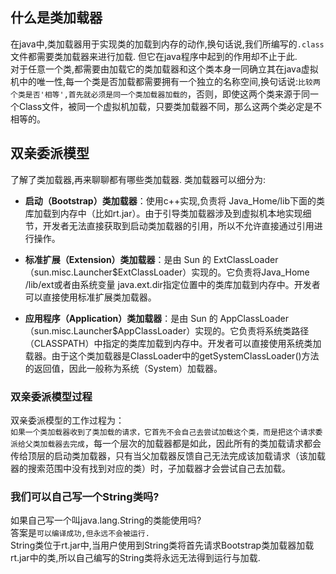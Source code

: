 ## 什么是类加载器
 在java中,类加载器用于实现类的加载到内存的动作,换句话说,我们所编写的`.class`文件都需要类加载器来进行加载.
 但它在java程序中起到的作用却不止于此.  
 对于任意一个类,都需要由加载它的类加载器和这个类本身一同确立其在java虚拟机中的唯一性,每一个类是否加载都需要拥有一个独立的名称空间,换句话说:`比较两个类是否'相等',首先就必须是同一个类加载器加载的`，否则，即使这两个类来源于同一个Class文件，被同一个虚拟机加载，只要类加载器不同，那么这两个类必定是不相等的。  

## 双亲委派模型  
了解了类加载器,再来聊聊都有哪些类加载器.
类加载器可以细分为:
- **启动（Bootstrap）类加载器**：使用c++实现,负责将 Java_Home/lib下面的类库加载到内存中（比如rt.jar）。由于引导类加载器涉及到虚拟机本地实现细节，开发者无法直接获取到启动类加载器的引用，所以不允许直接通过引用进行操作。

- **标准扩展（Extension）类加载器**：是由 Sun 的 ExtClassLoader（sun.misc.Launcher$ExtClassLoader）实现的。它负责将Java_Home /lib/ext或者由系统变量 java.ext.dir指定位置中的类库加载到内存中。开发者可以直接使用标准扩展类加载器。

- **应用程序（Application）类加载器**：是由 Sun 的 AppClassLoader（sun.misc.Launcher$AppClassLoader）实现的。它负责将系统类路径（CLASSPATH）中指定的类库加载到内存中。开发者可以直接使用系统类加载器。由于这个类加载器是ClassLoader中的getSystemClassLoader()方法的返回值，因此一般称为系统（System）加载器。  

### 双亲委派模型过程
双亲委派模型的工作过程为：  
`如果一个类加载器收到了类加载的请求，它首先不会自己去尝试加载这个类，而是把这个请求委派给父类加载器去完成`，每一个层次的加载器都是如此，因此所有的类加载请求都会传给顶层的启动类加载器，只有当父加载器反馈自己无法完成该加载请求（该加载器的搜索范围中没有找到对应的类）时，子加载器才会尝试自己去加载。  

### 我们可以自己写一个String类吗?
如果自己写一个叫java.lang.String的类能使用吗?  
答案是`可以编译成功,但永远不会被运行.`  
String类位于rt.jar中,当用户使用到String类将首先请求Bootstrap类加载器加载rt.jar中的类,所以自己编写的String类将永远无法得到运行与加载.

